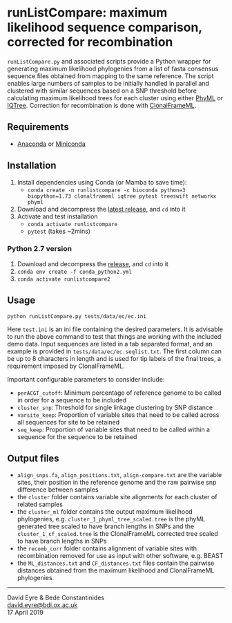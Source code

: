# runListCompare: maximum likelihood sequence comparison, corrected for recombination

`runListCompare.py` and associated scripts provide a Python wrapper for generating maximum likelihood phylogenies from a list of fasta consensus sequence files obtained from mapping to the same reference. The script enables large numbers of samples to be initially handled in parallel and clustered with similar sequences based on a SNP threshold before calculating maximum likelihood trees for each cluster using either [PhyML](http://www.atgc-montpellier.fr/phyml/) or [IQTree](http://www.iqtree.org). Correction for recombination is done with [ClonalFrameML](https://github.com/xavierdidelot/ClonalFrameML).



## Requirements

- [Anaconda](https://www.anaconda.com/distribution/) or [Miniconda](https://docs.conda.io/en/latest/miniconda.html)

## Installation

1. Install dependencies using Conda (or Mamba to save time):
   - `conda create -n runlistcompare -c bioconda python=3 biopython=1.73 clonalframeml iqtree pytest treeswift networkx phyml`
2. Download and decompress the [latest release](https://github.com/davideyre/runListCompare/releases/latest), and `cd` into it
3. Activate and test installation
   - `conda activate runlistcompare`
   - `pytest` (takes ~2mins)



### Python 2.7 version

1. Download and decompress the [release](https://github.com/davideyre/runListCompare/archive/0.2.7.tar.gz), and `cd` into it
2. `conda env create -f conda_python2.yml`
3. `conda activate runlistcompare2`



## Usage

```
python runListCompare.py tests/data/ec/ec.ini
```

Here `test.ini` is an ini file containing the desired parameters. It is advisable to run the above command to test that things are working with the included demo data. Input sequences are listed in a tab separated format, and an example is provided in `tests/data/ec/ec.seqlist.txt`. The first column can be up to 8 characters in length and is used for  tip labels of the final trees, a requirement imposed by ClonalFrameML.



Important configurable parameters to consider include:
- `perACGT_cutoff`: Minimum percentage of reference genome to be called in order for a sequence to be included
- `cluster_snp`: Threshold for single linkage clustering by SNP distance
- `varsite_keep`: Proportion of variable sites that need to be called across all sequences for site to be retained
- `seq_keep`: Proportion of variable sites that need to be called within a sequence for the sequence to be retained



## Output files

- `align_snps.fa`, `align_positions.txt`, `align-compare.txt` are the variable sites, their position in the reference genome and the raw pairwise snp difference between samples
- the `cluster` folder contains variable site alignments for each cluster of related samples
- the `cluster_ml` folder contains the output maximum likelihood phylogenies, e.g. `cluster_1_phyml_tree_scaled.tree` is the phyML generated tree scaled to have branch lengths in SNPs and the `cluster_1_cf_scaled.tree` is the ClonalFrameML corrected tree scaled to have branch lengths in SNPs
- the `recomb_corr` folder contains alignment of variable sites with recombination removed for use as input with other software, e.g. BEAST
- the `ML_distances.txt` and `CF_distances.txt` files contain the pairwise distances obtained from the maximum likelihood and ClonalFrameML phylogenies.



---

David Eyre & Bede Constantinides  
david.eyre@bdi.ox.ac.uk   
17 April 2019